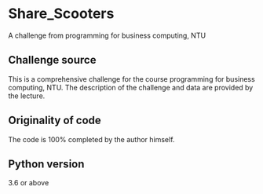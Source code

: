 # Share_Scooters
A challenge from programming for business computing, NTU

## Challenge source
This is a comprehensive challenge for the course programming for business computing, NTU.
The description of the challenge and data are provided by the lecture.

## Originality of code
The code is 100% completed by the author himself.

## Python version
3.6 or above
